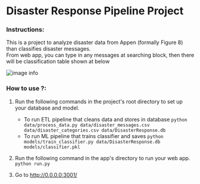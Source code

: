 # Disaster Response Pipeline Project

### Instructions:

This is a project to analyze disaster data from Appen (formally Figure 8) than classifies disaster messages.  
From web app, you can type in any messages at searching block, then there will be classification table shown at below

![image info]([pic1.png](https://github.com/JinHwaChiu/Udacity_DSND_Projects3/blob/main/pic1.PNG))



### How to use ?:  
1. Run the following commands in the project's root directory to set up your database and model.

    - To run ETL pipeline that cleans data and stores in database
        `python data/process_data.py data/disaster_messages.csv data/disaster_categories.csv data/DisasterResponse.db`
    - To run ML pipeline that trains classifier and saves
        `python models/train_classifier.py data/DisasterResponse.db models/classifier.pkl`

2. Run the following command in the app's directory to run your web app.
    `python run.py`

3. Go to http://0.0.0.0:3001/
